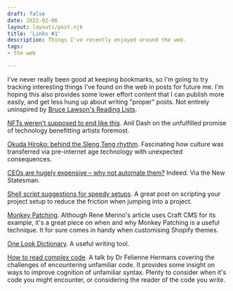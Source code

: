 ```yaml
---
draft: false
date: 2022-02-06
layout: layouts/post.njk
title: 'Links #1'
description: Things I've recently enjoyed around the web.
tags:
- the web

---
```

I've never really been good at keeping bookmarks, so I'm going to try tracking interesting things I've found on the web in posts for future me. I'm hoping this also provides some lower effort content that I can publish more easily, and get less hung up about writing "proper" posts. Not entirely uninspired by [Bruce Lawson's Reading Lists](https://brucelawson.co.uk/category/accessibility-web-standards/reading-list/).

[NFTs weren't supposed to end like this](https://www.theatlantic.com/ideas/archive/2021/04/nfts-werent-supposed-end-like/618488/). Anil Dash on the unfulfilled promise of technology benefitting artists foremost.

[Okuda Hiroko: behind the Sleng Teng rhythm](https://www.nippon.com/en/japan-topics/g02027/). Fascinating how culture  was transferred via  pre-internet age technology with unexpected consequences.

[CEOs are hugely expensive – why not automate them?](https://www.newstatesman.com/business/companies/2021/04/ceos-are-hugely-expensive-why-not-automate-them) Indeed. Via the New Statesman.

[Shell script suggestions for speedy setups](https://thoughtbot.com/blog/shell-script-suggestions-for-speedy-setups). A great post on scripting your project setup to reduce the friction when jumping into a project.

[Monkey Patching](https://cognition.happycog.com/article/monkey-patching-in-craft). Although Rene Merino's article uses Craft CMS for its example, it's a great piece on when and why Monkey Patching is a useful technique. It for sure comes in handy when customising Shopify themes.

[One Look Dictionary](https://onelook.com/). A useful writing tool.

[How to read complex code](https://www.youtube.com/watch?v=az-MX_M11lg). A talk by Dr Felienne Hermans covering the challenges of encountering unfamiliar code. It provides some insight on ways to improve cognition of unfamiliar syntax. Plenty to consider when it's code you might encounter, or considering the reader of the code you write.